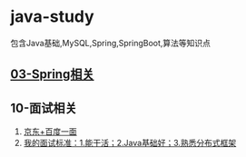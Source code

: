# java-study
包含Java基础,MySQL,Spring,SpringBoot,算法等知识点

## [03-Spring相关](https://github.com/hsfxuebao/java-study/blob/master/src/main/03-Spring/Spring%E7%9B%AE%E5%BD%95.md)





## 10-面试相关

1. [京东+百度一面](https://juejin.im/post/5e0c8ebde51d4541233fd271)
2. [我的面试标准：1.能干活；2.Java基础好；3.熟悉分布式框架](https://juejin.im/post/5e424e57f265da572660f693)

